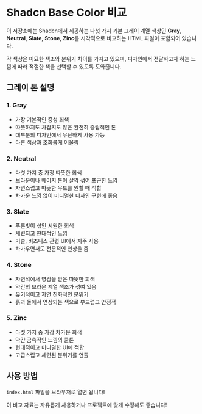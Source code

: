 # Shadcn Base Color 비교

이 저장소에는 Shadcn에서 제공하는 다섯 가지 기본 그레이 계열 색상인 **Gray**, **Neutral**, **Slate**, **Stone**, **Zinc**를 시각적으로 비교하는 HTML 파일이 포함되어 있습니다.

각 색상은 미묘한 색조와 분위기 차이를 가지고 있으며, 디자인에서 전달하고자 하는 느낌에 따라 적절한 색을 선택할 수 있도록 도와줍니다.

## 그레이 톤 설명

### 1. Gray  
- 가장 기본적인 중성 회색  
- 따뜻하지도 차갑지도 않은 완전히 중립적인 톤  
- 대부분의 디자인에서 무난하게 사용 가능  
- 다른 색상과 조화롭게 어울림  

### 2. Neutral  
- 다섯 가지 중 가장 따뜻한 회색  
- 브라운이나 베이지 톤이 살짝 섞여 포근한 느낌  
- 자연스럽고 따뜻한 무드를 원할 때 적합  
- 차가운 느낌 없이 미니멀한 디자인 구현에 좋음  

### 3. Slate  
- 푸른빛이 섞인 시원한 회색  
- 세련되고 현대적인 느낌  
- 기술, 비즈니스 관련 UI에서 자주 사용  
- 차가우면서도 전문적인 인상을 줌  

### 4. Stone  
- 자연석에서 영감을 받은 따뜻한 회색  
- 약간의 브라운 계열 색조가 섞여 있음  
- 유기적이고 자연 친화적인 분위기  
- 흙과 돌에서 연상되는 색으로 부드럽고 안정적  

### 5. Zinc  
- 다섯 가지 중 가장 차가운 회색  
- 약간 금속적인 느낌의 쿨톤  
- 현대적이고 미니멀한 UI에 적합  
- 고급스럽고 세련된 분위기를 연출  

## 사용 방법

`index.html` 파일을 브라우저로 열면 됩니다!

이 비교 자료는 자유롭게 사용하거나 프로젝트에 맞게 수정해도 좋습니다!

